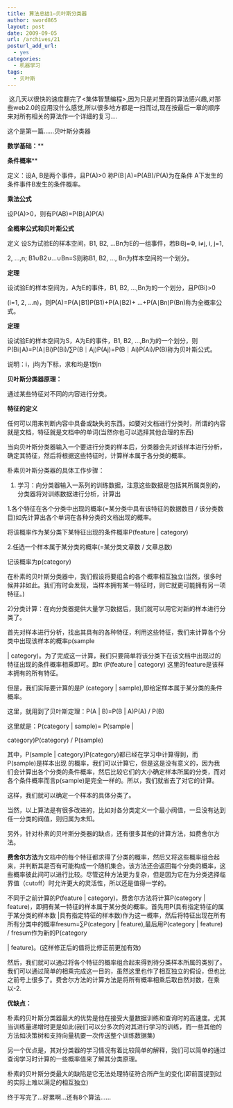 ```yaml
---
title: 算法总结1—贝叶斯分类器
author: sword865
layout: post
date: 2009-09-05
url: /archives/21
posturl_add_url:
  - yes
categories:
  - 机器学习
tags:
  - 贝叶斯
---
```

&nbsp;这几天以很快的速度翻完了<集体智慧编程>,因为只是对里面的算法感兴趣,对那些web2.0的应用没什么感觉,所以很多地方都是一扫而过,现在按最后一章的顺序来对所有相关的算法作一个详细的复习&hellip;.
  
这个是第一篇&hellip;&hellip;贝叶斯分类器
  
**数学基础：****
  
**条件概率****
  
定义：设A, B是两个事件，且P(A)>0 称P(B∣A)=P(AB)/P(A)为在条件 A下发生的条件事件B发生的条件概率。
  
**乘法公式**
  
设P(A)>0，则有P(AB)=P(B∣A)P(A)
  
**全概率公式和贝叶斯公式**
  
定义 设S为试验E的样本空间，B1, B2, &hellip;Bn为E的一组事件，若BiBj=Ф, i&ne;j, i, j=1,
  
2, &hellip;,n; B1&cup;B2&cup;&hellip;&cup;Bn=S则称B1, B2, &hellip;, Bn为样本空间的一个划分。
  
**定理**
  
设试验E的样本空间为，A为E的事件，B1, B2, &hellip;,Bn为的一个划分，且P(Bi)>0
  
(i=1, 2, &hellip;n)，则P(A)=P(A∣B1)P(B1)+P(A∣B2)+ &hellip;+P(A∣Bn)P(Bn)称为全概率公式。
  
**定理**
  
设试验E的样本空间为S，A为E的事件，B1, B2, &hellip;,Bn为的一个划分，则P(Bi∣A)=P(A∣Bi)P(Bi)/&sum;P(B｜Aj)P(Aj)=P(B｜Ai)P(Ai)/P(B)称为贝叶斯公式。
  
说明：i，j均为下标，求和均是1到n 

**贝叶斯分类器原理：**
  
通过某些特征对不同的内容进行分类。
  
**特征的定义**
  
任何可以用来判断内容中具备或缺失的东西。如要对文档进行分类时，所谓的内容就是文档，特征就是文档中的单词(当然你也可以选择其他合理的东西)

当向贝叶斯分类器输入一个要进行分类的样本后，分类器会先对该样本进行分析，确定其特征，然后将根据这些特征时，计算样本属于各分类的概率。

朴素贝叶斯分类器的具体工作步骤：
  
1) 学习：向分类器输入一系列的训练数据，注意这些数据是包括其所属类别的，分类器将对训练数据进行分析，计算出
  
1.各个特征在各个分类中出现的概率(=某分类中具有该特征的数据数目 / 该分类数目)如先计算出各个单词在各种分类的文档出现的概率。
  
将该概率作为某分类下某特征出现的条件概率P(feature | category)
  
2.任选一个样本属于某分类的概率(=某分类文章数 / 文章总数)
  
记该概率为p(category)
  
在朴素的贝叶斯分类器中，我们假设将要组合的各个概率相互独立(当然，很多时候并非如此。我们有时会发现，当样本拥有某一特征时，则它就更可能拥有另一项特征。)
  
2)分类计算：在向分类器提供大量学习数据后，我们就可以用它对新的样本进行分类了。
  
首先对样本进行分析，找出其具有的各种特征，利用这些特征，我们来计算各个分类中出现该样本的概率p(sample
  
| category)。为了完成这一计算，我们只要简单将该分类下在该文档中出现过的特征出现的条件概率相乘即可。即&pi; (P(feature | category) 这里的feature是该样本拥有的所有特征。
  
但是，我们实际要计算的是P (category | sample),即给定样本属于某分类的条件概率。
  
这里，就用到了贝叶斯定理：P(A | B)=P(B | A)P(A) / P(B)
  
这里就是：P(category | sample)= P(sample |
  
category)P(category) / P(sample)
  
其中，P(sample | category)P(category)都已经在学习中计算得到，而P(sample)是样本出现 的概率，我们可以计算它，但是这是没有意义的，因为我们会计算出各个分类的条件概率，然后比较它们的大小确定样本所属的分类，而对各个条件概率而言p(sample)是完全一样的。所以，我们就省去了对它的计算。

这样，我们就可以确定一个样本的具体分类了。
  
当然，以上算法是有很多改进的，比如对各分类定义一个最小阀值，一旦没有达到任一分类的阀值，则归属为未知。
  
另外，针对朴素的贝叶斯分类器的缺点，还有很多其他的计算方法，如费舍尔方法。
  
**费舍尔方法**为文档中的每个特征都求得了分类的概率，然后又将这些概率组合起来，并判断其是否有可能构成一个随机集合。该方法还会返回每个分类的概率，这些概率彼此间可以进行比较。尽管这种方法更为复杂，但是因为它在为分类选择临界值（cutoff）时允许更大的灵活性，所以还是值得一学的。
  
不同于之前计算的P(feature | category)，费舍尔方法将计算P(category | feature)，即拥有某一特征的样本属于某分类的概率。首先用P(具有指定特征的属于某分类的样本数 |具有指定特征的样本数)作为这一概率，然后将特征出现在所有所有分类中的概率fresum=&sum;P(category | feature),最后用P(category | feature) / fresum作为新的P(category
  
| feature)。(这样修正后的值将比修正前更加有效)
  
然后，我们就可以通过将各个特征的概率组合起来得到待分类样本所属的类别了。我们可以通过简单的相乘完成这一目的，虽然这里也作了相互独立的假设，但也比之前号上很多了。费舍尔方法的计算方法是将所有概率相乘后取自然对数，在乘以-2.

**优缺点：**
  
朴素的贝叶斯分类器最大的优势是他在接受大量数据训练和查询时的高速度。尤其当训练量递增时更是如此(我们可以分多次的对其进行学习的训练，而一些其他的方法如决策树和支持向量机要一次传送整个训练数据集)
  
另一个优点是，其对分类器的学习情况有着比较简单的解释，我们可以简单的通过查询学习时计算的一些概率值来了解其分类原理。
  
朴素的贝叶斯分类最大的缺陷是它无法处理特征符合所产生的变化(即前面提到过的实际上难以满足的相互独立)

终于写完了&hellip;好累啊&hellip;还有8个算法&hellip;&hellip;


